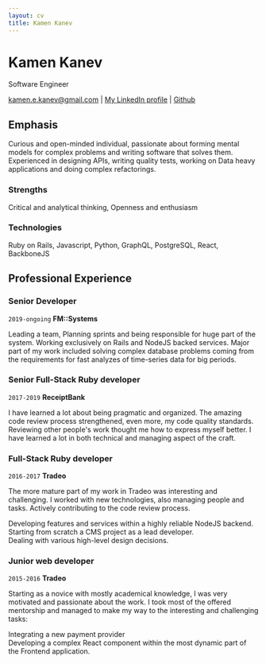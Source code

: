```yaml
---
layout: cv
title: Kamen Kanev
---
```

# Kamen Kanev
Software Engineer

<div id="webaddress">
<a href="kamen.e.kanev@gmail.com">kamen.e.kanev@gmail.com</a>
| <a href="https://www.linkedin.com/in/kamen-kanev-97889b116/">My LinkedIn profile</a>
| <a href="https://github.com/kanevk"> Github </a>
</div>


## Emphasis
Curious and open-minded individual, passionate about forming mental models for complex problems and writing software that solves them. Experienced in designing APIs, writing quality tests, working on Data heavy applications and doing complex refactorings.

### Strengths
Critical and analytical thinking, Openness and enthusiasm

### Technologies

Ruby on Rails, Javascript, Python, GraphQL, PostgreSQL, React, BackboneJS

## Professional Experience

### Senior Developer

`2019-ongoing`
__FM::Systems__

Leading a team, Planning sprints and being responsible for huge part of the system. Working exclusively on Rails and NodeJS backed services. Major part of my work included solving complex database problems coming from the requirements for fast analyzes of time-series data for big periods.

### Senior Full-Stack Ruby developer

`2017-2019`
__ReceiptBank__

I have learned a lot about being pragmatic and organized. The amazing code review process strengthened, even more, my code quality standards. Reviewing other people's work thought me how to express myself better. I have learned a lot in both technical and managing aspect of the craft.

### Full-Stack Ruby developer

`2016-2017`
__Tradeo__

The more mature part of my work in Tradeo was interesting and challenging. I worked with new technologies, also managing people and tasks. Actively contributing to the code review process.  

Developing features and services within a highly reliable NodeJS backend.  
Starting from scratch a CMS project as a lead developer.  
Dealing with various high-level design decisions.

### Junior web developer

`2015-2016`
__Tradeo__

Starting as a novice with mostly academical knowledge, I was very motivated and
passionate about the work. I took most of the offered mentorship and managed to make
my way to the interesting and challenging tasks:

Integrating a new payment provider  
Developing a complex React component within the most dynamic part of the Frontend application.  


<!-- ### Footer

Last updated: January 2020 -->

